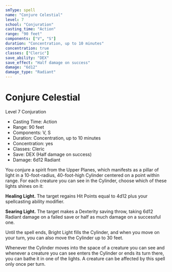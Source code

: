 ```yaml
---
smType: spell
name: "Conjure Celestial"
level: 7
school: "Conjuration"
casting_time: "Action"
range: "90 feet"
components: ["V", "S"]
duration: "Concentration, up to 10 minutes"
concentration: true
classes: ["Cleric"]
save_ability: "DEX"
save_effect: "Half damage on success"
damage: "6d12"
damage_type: "Radiant"
---
```


# Conjure Celestial
Level 7 Conjuration

- Casting Time: Action
- Range: 90 feet
- Components: V, S
- Duration: Concentration, up to 10 minutes
- Concentration: yes
- Classes: Cleric
- Save: DEX (Half damage on success)
- Damage: 6d12 Radiant

You conjure a spirit from the Upper Planes, which manifests as a pillar of light in a 10-foot-radius, 40-foot-high Cylinder centered on a point within range. For each creature you can see in the Cylinder, choose which of these lights shines on it:

**Healing Light.** The target regains Hit Points equal to 4d12 plus your spellcasting ability modifier.

**Searing Light.** The target makes a Dexterity saving throw, taking 6d12 Radiant damage on a failed save or half as much damage on a successful one.

Until the spell ends, Bright Light fills the Cylinder, and when you move on your turn, you can also move the Cylinder up to 30 feet.

Whenever the Cylinder moves into the space of a creature you can see and whenever a creature you can see enters the Cylinder or ends its turn there, you can bathe it in one of the lights. A creature can be affected by this spell only once per turn.
